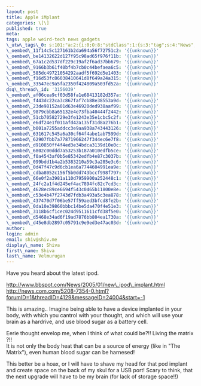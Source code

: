 ```yaml
---
layout: post
title: Apple iMplant
categories: \[\]
published: true
meta:
tags: apple weird-tech news gadgets
\_utw\_tags\_0: s:101:"a:2:{i:0;O:8:"stdClass":1:{s:3:"tag";s:4:"News";}i:1;O:8:"stdClass":1:{s:3:"tag";s:10:"Technology";}}";
\_oembed\_11f14c5c127161b2da694a56f72751c2: '{{unknown}}'
\_oembed\_be14132622d127f95c98ad65f976f11b: '{{unknown}}'
\_oembed\_67a1c2d537df229c19af2f6ad37bb679: '{{unknown}}'
\_oembed\_9166b3b61f40bf4b7cb0c44befaea6c5: '{{unknown}}'
\_oembed\_585dc49721054292aadf5f692d5e1403: '{{unknown}}'
\_oembed\_f16d53fc86038410641d8f649a24a315: '{{unknown}}'
\_oembed\_33547ec9a5fa2350f424809a503fd52a: '{{unknown}}'
dsq\_thread\_id: '3156039'
\_oembed\_af06cea9cf03d58fa1e68413182d357a: '{{unknown}}'
\_oembed\_f443dc22ca3c867faf7cb88e38553a9d: '{{unknown}}'
\_oembed\_23de98152a01d63e46920ded938aaf99: '{{unknown}}'
\_oembed\_9879cbb8a65132e4e73fba40444f2442: '{{unknown}}'
\_oembed\_51cb70582729e3fe1243e35e1cbc5c2f: '{{unknown}}'
\_oembed\_e6df24e1f011afd42a135f31d8a276b1: '{{unknown}}'
\_oembed\_b001a7255addcc3e9aa938a743443126: '{{unknown}}'
\_oembed\_631617c545a6a30cf64f4abe1ab7599d: '{{unknown}}'
\_oembed\_62907fbb7a77871966247f344ec6e7f8: '{{unknown}}'
\_oembed\_d910850ff4f4ed3e34bdca3139d10e0c: '{{unknown}}'
\_oembed\_6802c00ddd7a53253b187a010edfb5ce: '{{unknown}}'
\_oembed\_f0a4543af0b5e85342edfb4e87c3037b: '{{unknown}}'
\_oembed\_099bdd1b4a2b5383210a59c3a285e3c6: '{{unknown}}'
\_oembed\_0d47f47c9d6cb1ea6a7744604991ea9e: '{{unknown}}'
\_oembed\_cdba8052c156f5b0dd743bccf998f797: '{{unknown}}'
\_oembed\_66e0f2a3981a110d7959900a252448c1: '{{unknown}}'
\_oembed\_24fc2a1f4d245ef4ac7894fc82c7cd3c: '{{unknown}}'
\_oembed\_4628ec89ce6694f543c0465b11800e8e: '{{unknown}}'
\_oembed\_c53e4b47f2743d7fdb3a493a5c3ea878: '{{unknown}}'
\_oembed\_437470d7f06be57ff59aed3bfcd8fe2b: '{{unknown}}'
\_oembed\_0da10e39860bbbc14be5da470f4e51e3: '{{unknown}}'
\_oembed\_3118b6cf1cec024d9511611cfd38f5e0: '{{unknown}}'
\_oembed\_d5468e34ad6f19ad7876bb804ea1730a: '{{unknown}}'
\_oembed\_d45e8db2897c05791c9e9ed3e47ac03d: '{{unknown}}'
author:
login: admin
email: shiv@shiv.me
display\_name: Shiva
first\_name: Shiva
last\_name: Velmurugan
---
```


Have you heard about the latest ipod.

http://www.bbspot.com/News/2005/01/new\_ipod\_implant.html  
http://news.com.com/5208-7354-0.html?forumID=1&threadID=4129&messageID=24004&start=-1

This is amazing.. Imagine being able to have a device implanted in your body, with which you cantrol with your thought, and which will use your brain as a hardrive, and use blood sugar as a battery cell.

Eerie thought envelop me, when I think of what could be?!! Living the matrix ?!!  
It is not only the body heat that can be a source of energy (like in "The Matrix"), even human blood sugar can be harnesed!

This better be a hoax, or I will have to shave my head for that pod implant and create space on the back of my skul for a USB port! Scary to think, that the next upgrade will have to be my brain (for lack of storage space!!)
